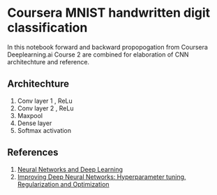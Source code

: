 # Coursera MNIST handwritten digit classification

In this notebook forward and backward propopogation from Coursera Deeplearning.ai Course 2 are combined for elaboration of 
CNN architechture and reference.

## Architechture

1. Conv layer 1 , ReLu
2. Conv layer 2 , ReLu
3. Maxpool
4. Dense layer
5. Softmax activation

## References
1. [Neural Networks and Deep Learning](https://www.coursera.org/learn/neural-networks-deep-learning)
2. [Improving Deep Neural Networks: Hyperparameter tuning, Regularization and Optimization](https://www.coursera.org/learn/deep-neural-network)
